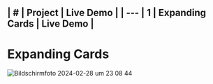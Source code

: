 |  #  |            Project            |    Live Demo    |
|  ---
|  1  |  Expanding Cards              |    Live Demo    |
--------------------------------------------------------

<h1>Expanding Cards</h1>

![Bildschirmfoto 2024-02-28 um 23 08 44](https://github.com/stefanselic/multiple-projects/assets/129748801/1709336f-9c54-43c4-94db-7b9b3e541189)

